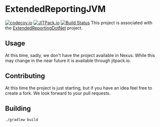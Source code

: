 # ExtendedReportingJVM
[![codecov.io](https://codecov.io/github/SwarmAutomation/ExtendedReportingJVM/coverage.svg?branch=master)](https://codecov.io/github/SwarmAutomation/ExtendedReportingJVM?branch=master)
[![JITPack.io](https://jitpack.io/v/SwarmAutomation/ExtendedReportingJVM.svg)](https://jitpack.io/#SwarmAutomation/ExtendedReportingJVM)
[![Build Status](https://travis-ci.org/SwarmAutomation/ExtendedReportingJVM.svg?branch=master)](https://travis-ci.org/SwarmAutomation/ExtendedReportingJVM)
This project is associated with the [ExtendedReportingDotNet](https://github.com/SwarmAutomation/ExtendedReporting) project.

## Usage
At this time, sadly, we don't have the project available in Nexus. While this may change in the near future it is available through jitpack.io.

## Contributing

At this time the project is just starting, but if you have an idea feel free to create a fork. We look forward to your pull requests.

## Building

`./gradlew build`

